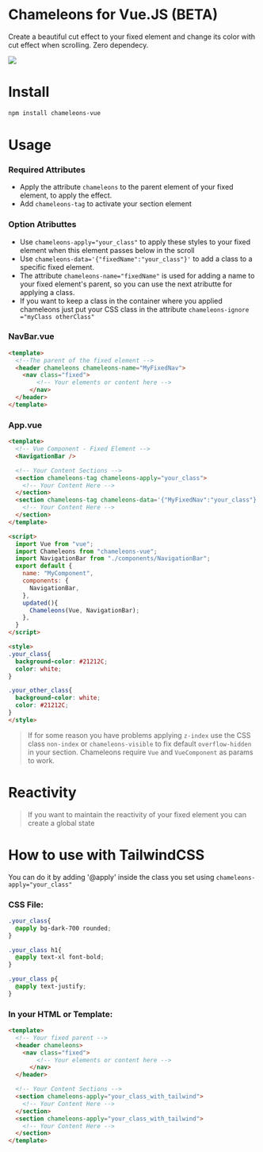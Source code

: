 # Chameleons for Vue.JS (BETA)

Create a beautiful cut effect to your fixed element and change its color with cut effect when scrolling. Zero dependecy.

![](https://res.cloudinary.com/superfolio/image/upload/v1620078437/ezgif.com-gif-maker_lumagl.gif)

# Install

```bash
npm install chameleons-vue
```

# Usage

### Required Attributes

- Apply the attribute `chameleons` to the parent element of your fixed element, to apply the effect.
- Add `chameleons-tag` to activate your section element

### Option Atributtes

- Use `chameleons-apply="your_class"` to apply these styles to your fixed element when this element passes below in the scroll
- Use `chameleons-data='{"fixedName":"your_class"}'` to add a class to a specific fixed element.
- The attribute `chameleons-name="fixedName"` is used for adding a name to your fixed element's parent, so you can use the next atributte for applying a class.
- If you want to keep a class in the container where you applied chameleons just put your CSS class in the attribute ```chameleons-ignore ="myClass otherClass"```

### NavBar.vue

```html
<template>
  <!--The parent of the fixed element -->
  <header chameleons chameleons-name="MyFixedNav">
    <nav class="fixed">
	    <!-- Your elements or content here -->
	  </nav>
  </header>
</template>
```

### App.vue

```html
<template>
  <!-- Vue Component - Fixed Element -->
  <NavigationBar />

  <!-- Your Content Sections -->
  <section chameleons-tag chameleons-apply="your_class">
    <!-- Your Content Here -->
  </section>
  <section chameleons-tag chameleons-data='{"MyFixedNav":"your_class"}'>
    <!-- Your Content Here -->
  </section>
</template>

<script>
  import Vue from "vue";
  import Chameleons from "chameleons-vue";
  import NavigationBar from "./components/NavigationBar";
  export default {
    name: "MyComponent",
	components: {
	  NavigationBar,
	},
	updated(){
	  Chameleons(Vue, NavigationBar);
	},
  }
</script>

<style>
.your_class{
  background-color: #21212C;
  color: white;
}

.your_other_class{
  background-color: white;
  color: #21212C;
}
</style>
```

> If for some reason you have problems applying `z-index` use the CSS class `non-index` or `chameleons-visible` to fix default `overflow-hidden` in your section. 
>Chameleons require `Vue` and `VueComponent` as params to work.

# Reactivity

> If you want to maintain the reactivity of your fixed element you can create a global state

# How to use with TailwindCSS

You can do it by adding '@apply' inside the class you set using `chameleons-apply="your_class"`

### CSS File:

```css
.your_class{
  @apply bg-dark-700 rounded; 
}

.your_class h1{
  @apply text-xl font-bold; 
}

.your_class p{
  @apply text-justify;
}
```

### In your HTML or Template:

```html
<template>
  <!-- Your fixed parent -->
  <header chameleons>
    <nav class="fixed">
	    <!-- Your elements or content here -->
	  </nav>
  </header>

  <!-- Your Content Sections -->
  <section chameleons-apply="your_class_with_tailwind">
    <!-- Your Content Here -->
  </section>
  <section chameleons-apply="your_class_with_tailwind">
    <!-- Your Content Here -->
  </section>
</template>
```
